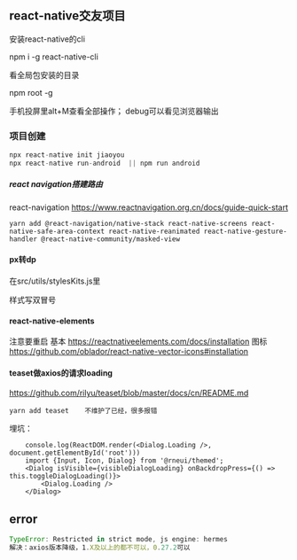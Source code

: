 ## react-native交友项目

安装react-native的cli

npm i -g react-native-cli

看全局包安装的目录

npm root -g

手机投屏里alt+M查看全部操作；
debug可以看见浏览器输出

### 项目创建

```js
npx react-native init jiaoyou
npx react-native run-android  || npm run android
```

##### react navigation搭建路由
react-navigation
https://www.reactnavigation.org.cn/docs/guide-quick-start

```
yarn add @react-navigation/native-stack react-native-screens react-native-safe-area-context react-native-reanimated react-native-gesture-handler @react-native-community/masked-view
```

#### px转dp
在src/utils/stylesKits.js里

样式写双冒号


#### react-native-elements
注意要重启
基本
https://reactnativeelements.com/docs/installation
图标
https://github.com/oblador/react-native-vector-icons#installation



#### teaset做axios的请求loading

https://github.com/rilyu/teaset/blob/master/docs/cn/README.md

```
yarn add teaset    不维护了已经，很多报错
```



埋坑：

```
    console.log(ReactDOM.render(<Dialog.Loading />, document.getElementById('root')))
    import {Input, Icon, Dialog} from '@rneui/themed';
    <Dialog isVisible={visibleDialogLoading} onBackdropPress={() => this.toggleDialogLoading()}>
        <Dialog.Loading />
    </Dialog>
```



## error
```js
TypeError: Restricted in strict mode, js engine: hermes
解决：axios版本降级，1.X及以上的都不可以，0.27.2可以
```